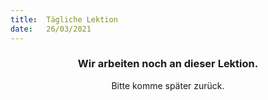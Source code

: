 ```yaml
---
title:  Tägliche Lektion
date:   26/03/2021
---
```


### <center>Wir arbeiten noch an dieser Lektion.</center>
<center>Bitte komme später zurück.</center>